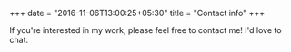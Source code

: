 +++
date = "2016-11-06T13:00:25+05:30"
title = "Contact info"
+++

If you're interested in my work, please feel free to contact me! I'd love to chat. 